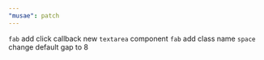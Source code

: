 ```yaml
---
"musae": patch
---
```


`fab` add click callback
new `textarea` component
`fab` add class name
`space` change default gap to 8
